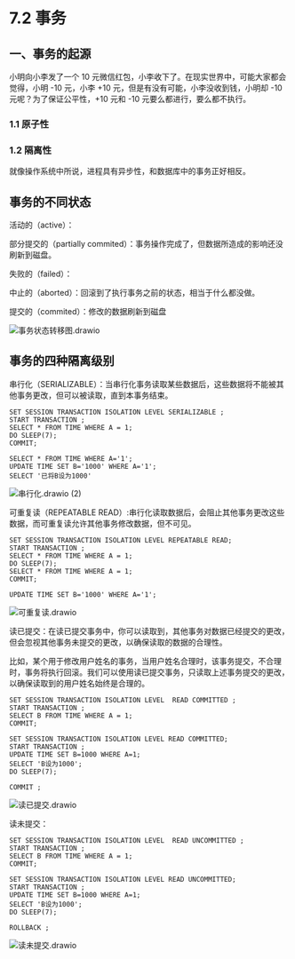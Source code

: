 # 7.2 事务

## 一、事务的起源

小明向小李发了一个 10 元微信红包，小李收下了。在现实世界中，可能大家都会觉得，小明 -10 元，小李 +10 元，但是有没有可能，小李没收到钱，小明却 -10 元呢？为了保证公平性，+10 元和 -10 元要么都进行，要么都不执行。

### 1.1 原子性



### 1.2 隔离性

就像操作系统中所说，进程具有异步性，和数据库中的事务正好相反。



## 事务的不同状态

活动的（active）：

部分提交的（partially commited）：事务操作完成了，但数据所造成的影响还没刷新到磁盘。

失败的（failed）：

中止的（aborted）：回滚到了执行事务之前的状态，相当于什么都没做。

提交的（commited）：修改的数据刷新到磁盘

![事务状态转移图.drawio](https://csnotes.oss-cn-beijing.aliyuncs.com/photos/%E4%BA%8B%E5%8A%A1%E7%8A%B6%E6%80%81%E8%BD%AC%E7%A7%BB%E5%9B%BE.drawio.png)

## 事务的四种隔离级别

串行化（SERIALIZABLE）：当串行化事务读取某些数据后，这些数据将不能被其他事务更改，但可以被读取，直到本事务结束。

```mysql
SET SESSION TRANSACTION ISOLATION LEVEL SERIALIZABLE ;
START TRANSACTION ;
SELECT * FROM TIME WHERE A = 1;
DO SLEEP(7);
COMMIT;
```

```mysql
SELECT * FROM TIME WHERE A='1';
UPDATE TIME SET B='1000' WHERE A='1';
SELECT '已将B设为1000'
```

![串行化.drawio (2)](https://csnotes.oss-cn-beijing.aliyuncs.com/photos/%E4%B8%B2%E8%A1%8C%E5%8C%96.drawio%20(2).png)

可重复读（REPEATABLE READ）:串行化读取数据后，会阻止其他事务更改这些数据，而可重复读允许其他事务修改数据，但不可见。

```mysql
SET SESSION TRANSACTION ISOLATION LEVEL REPEATABLE READ;
START TRANSACTION ;
SELECT * FROM TIME WHERE A = 1;
DO SLEEP(7);
SELECT * FROM TIME WHERE A = 1;
COMMIT;
```

```mysql
UPDATE TIME SET B='1000' WHERE A='1';
```

![可重复读.drawio](https://csnotes.oss-cn-beijing.aliyuncs.com/photos/%E5%8F%AF%E9%87%8D%E5%A4%8D%E8%AF%BB.drawio.png)

读已提交：在读已提交事务中，你可以读取到，其他事务对数据已经提交的更改，但会忽视其他事务未提交的更改，以确保读取的数据的合理性。

比如，某个用于修改用户姓名的事务，当用户姓名合理时，该事务提交，不合理时，事务将执行回滚。我们可以使用读已提交事务，只读取上述事务提交的更改，以确保读取到的用户姓名始终是合理的。

```
SET SESSION TRANSACTION ISOLATION LEVEL  READ COMMITTED ;
START TRANSACTION ;
SELECT B FROM TIME WHERE A = 1;
COMMIT;
```

```
SET SESSION TRANSACTION ISOLATION LEVEL READ COMMITTED;
START TRANSACTION ;
UPDATE TIME SET B=1000 WHERE A=1;
SELECT 'B设为1000';
DO SLEEP(7);

COMMIT ;
```

![读已提交.drawio](https://csnotes.oss-cn-beijing.aliyuncs.com/photos/%E8%AF%BB%E5%B7%B2%E6%8F%90%E4%BA%A4.drawio.png)

读未提交：

```
SET SESSION TRANSACTION ISOLATION LEVEL  READ UNCOMMITTED ;
START TRANSACTION ;
SELECT B FROM TIME WHERE A = 1;
COMMIT;
```

```
SET SESSION TRANSACTION ISOLATION LEVEL READ UNCOMMITTED;
START TRANSACTION ;
UPDATE TIME SET B=1000 WHERE A=1;
SELECT 'B设为1000';
DO SLEEP(7);

ROLLBACK ;
```

![读未提交.drawio](https://csnotes.oss-cn-beijing.aliyuncs.com/photos/%E8%AF%BB%E6%9C%AA%E6%8F%90%E4%BA%A4.drawio.png)

